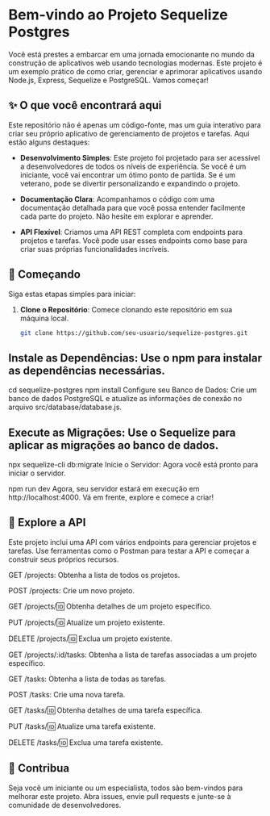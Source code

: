 ﻿# Bem-vindo ao Projeto Sequelize Postgres

Você está prestes a embarcar em uma jornada emocionante no mundo da construção de aplicativos web usando tecnologias modernas. Este projeto é um exemplo prático de como criar, gerenciar e aprimorar aplicativos usando Node.js, Express, Sequelize e PostgreSQL. Vamos começar!

## ✨ O que você encontrará aqui

Este repositório não é apenas um código-fonte, mas um guia interativo para criar seu próprio aplicativo de gerenciamento de projetos e tarefas. Aqui estão alguns destaques:

- **Desenvolvimento Simples**: Este projeto foi projetado para ser acessível a desenvolvedores de todos os níveis de experiência. Se você é um iniciante, você vai encontrar um ótimo ponto de partida. Se é um veterano, pode se divertir personalizando e expandindo o projeto.

- **Documentação Clara**: Acompanhamos o código com uma documentação detalhada para que você possa entender facilmente cada parte do projeto. Não hesite em explorar e aprender.

- **API Flexível**: Criamos uma API REST completa com endpoints para projetos e tarefas. Você pode usar esses endpoints como base para criar suas próprias funcionalidades incríveis.

## 🚀 Começando

Siga estas etapas simples para iniciar:

1. **Clone o Repositório**: Comece clonando este repositório em sua máquina local.

   ```bash
   git clone https://github.com/seu-usuario/sequelize-postgres.git
   
## Instale as Dependências: Use o npm para instalar as dependências necessárias.

cd sequelize-postgres
npm install 
Configure seu Banco de Dados: Crie um banco de dados PostgreSQL e atualize as informações de conexão no arquivo src/database/database.js.


## Execute as Migrações: Use o Sequelize para aplicar as migrações ao banco de dados.

npx sequelize-cli db:migrate
Inicie o Servidor: Agora você está pronto para iniciar o servidor.

npm run dev
Agora, seu servidor estará em execução em http://localhost:4000. Vá em frente, explore e comece a criar!

## 🌟 Explore a API
Este projeto inclui uma API com vários endpoints para gerenciar projetos e tarefas. Use ferramentas como o Postman para testar a API e começar a construir seus próprios recursos.

GET /projects: Obtenha a lista de todos os projetos.

POST /projects: Crie um novo projeto.

GET /projects/:id: Obtenha detalhes de um projeto específico.

PUT /projects/:id: Atualize um projeto existente.

DELETE /projects/:id: Exclua um projeto existente.

GET /projects/:id/tasks: Obtenha a lista de tarefas associadas a um projeto específico.

GET /tasks: Obtenha a lista de todas as tarefas.

POST /tasks: Crie uma nova tarefa.

GET /tasks/:id: Obtenha detalhes de uma tarefa específica.

PUT /tasks/:id: Atualize uma tarefa existente.

DELETE /tasks/:id: Exclua uma tarefa existente.

## 🤝 Contribua
Seja você um iniciante ou um especialista, todos são bem-vindos para melhorar este projeto. Abra issues, envie pull requests e junte-se à comunidade de desenvolvedores.
